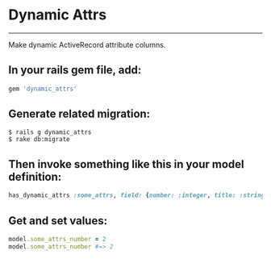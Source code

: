 Dynamic Attrs
=============
-------------

Make dynamic ActiveRecord attribute columns.

In your rails gem file, add:
----------------------------
```ruby
gem 'dynamic_attrs'
```

Generate related migration:
------
```
$ rails g dynamic_attrs
$ rake db:migrate
```

Then invoke something like this in your model definition:
------------
```ruby
has_dynamic_attrs :some_attrs, field: {number: :integer, title: :string}
```

Get and set values:
-------------------
```ruby
model.some_attrs_number = 2
model.some_attrs_number #=> 2
```
